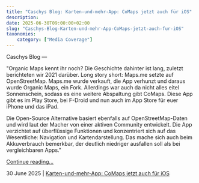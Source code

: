 ```yaml
---
title: "Caschys Blog: Karten-und-mehr-App: CoMaps jetzt auch für iOS"
description: 
date: 2025-06-30T09:00:00+02:00
slug: "Caschys-Blog-Karten-und-mehr-App-CoMaps-jetzt-auch-fur-iOS"
taxonomies:
    category: ["Media Coverage"]
---
```


Caschys Blog — 
 

"Organic Maps kennt ihr noch? Die Geschichte dahinter ist lang, zuletzt berichteten wir 2021 darüber. Long story short: Maps.me setzte auf OpenStreetMap. Maps.me wurde verkauft, die App verhunzt und daraus wurde Organic Maps, ein Fork. Allerdings war auch da nicht alles eitel Sonnenschein, sodass es eine weitere Abspaltung gibt CoMaps. Diese App gibt es im Play Store, bei F-Droid und nun auch im App Store für euer iPhone und das iPad.

Die Open-Source Alternative basiert ebenfalls auf OpenStreetMap-Daten und wird laut der Macher von einer aktiven Community entwickelt. Die App verzichtet auf überflüssige Funktionen und konzentriert sich auf das Wesentliche: Navigation und Kartendarstellung. Das mache sich auch beim Akkuverbrauch bemerkbar, der deutlich niedriger ausfallen soll als bei vergleichbaren Apps."

[Continue reading...](https://stadt-bremerhaven.de/karten-und-mehr-app-comaps-jetzt-auch-fuer-ios/)

30 June 2025 | [Karten-und-mehr-App: CoMaps jetzt auch für iOS](https://stadt-bremerhaven.de/karten-und-mehr-app-comaps-jetzt-auch-fuer-ios/)